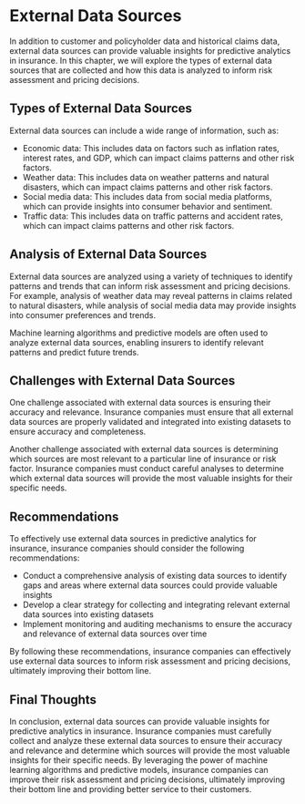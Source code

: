 External Data Sources
==================================================================================================

In addition to customer and policyholder data and historical claims data, external data sources can provide valuable insights for predictive analytics in insurance. In this chapter, we will explore the types of external data sources that are collected and how this data is analyzed to inform risk assessment and pricing decisions.

Types of External Data Sources
------------------------------

External data sources can include a wide range of information, such as:

* Economic data: This includes data on factors such as inflation rates, interest rates, and GDP, which can impact claims patterns and other risk factors.
* Weather data: This includes data on weather patterns and natural disasters, which can impact claims patterns and other risk factors.
* Social media data: This includes data from social media platforms, which can provide insights into consumer behavior and sentiment.
* Traffic data: This includes data on traffic patterns and accident rates, which can impact claims patterns and other risk factors.

Analysis of External Data Sources
---------------------------------

External data sources are analyzed using a variety of techniques to identify patterns and trends that can inform risk assessment and pricing decisions. For example, analysis of weather data may reveal patterns in claims related to natural disasters, while analysis of social media data may provide insights into consumer preferences and trends.

Machine learning algorithms and predictive models are often used to analyze external data sources, enabling insurers to identify relevant patterns and predict future trends.

Challenges with External Data Sources
-------------------------------------

One challenge associated with external data sources is ensuring their accuracy and relevance. Insurance companies must ensure that all external data sources are properly validated and integrated into existing datasets to ensure accuracy and completeness.

Another challenge associated with external data sources is determining which sources are most relevant to a particular line of insurance or risk factor. Insurance companies must conduct careful analyses to determine which external data sources will provide the most valuable insights for their specific needs.

Recommendations
---------------

To effectively use external data sources in predictive analytics for insurance, insurance companies should consider the following recommendations:

* Conduct a comprehensive analysis of existing data sources to identify gaps and areas where external data sources could provide valuable insights
* Develop a clear strategy for collecting and integrating relevant external data sources into existing datasets
* Implement monitoring and auditing mechanisms to ensure the accuracy and relevance of external data sources over time

By following these recommendations, insurance companies can effectively use external data sources to inform risk assessment and pricing decisions, ultimately improving their bottom line.

Final Thoughts
--------------

In conclusion, external data sources can provide valuable insights for predictive analytics in insurance. Insurance companies must carefully collect and analyze these external data sources to ensure their accuracy and relevance and determine which sources will provide the most valuable insights for their specific needs. By leveraging the power of machine learning algorithms and predictive models, insurance companies can improve their risk assessment and pricing decisions, ultimately improving their bottom line and providing better service to their customers.
